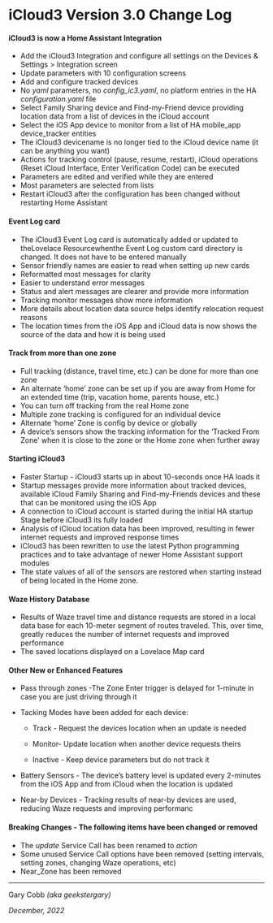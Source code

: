 # iCloud3 Version 3.0 Change Log



#### iCloud3 is now a Home Assistant Integration

- Add the iCloud3 Integration and configure all settings on the Devices & Settings > Integration screen
- Update parameters with 10 configuration screens
- Add and configure tracked devices
- No *yaml* parameters, no *config_ic3.yaml*, no platform entries in the HA *configuration.yaml* file
- Select Family Sharing device and Find-my-Friend device providing location data from a list of devices in the iCloud account
- Select the iOS App device to monitor from a list of HA mobile_app device_tracker entities
- The iCloud3 devicename is no longer tied to the iCloud device name (it can be anything you want)
- Actions for tracking control (pause, resume, restart), iCloud operations (Reset iCloud Interface, Enter Verification Code) can be executed
- Parameters are edited and verified while they are entered
- Most parameters are selected from lists
- Restart iCloud3 after the configuration has been changed without restarting Home Assistant



#### Event Log card

- The iCloud3 Event Log card is automatically added or updated to theLovelace Resourcewhenthe Event Log custom card directory is changed. It does not have to be entered manually
- Sensor friendly names are easier to read when setting up new cards
- Reformatted most messages for clarity
- Easier to understand error messages
- Status and alert messages are clearer and provide more information
- Tracking monitor messages show more information
- More details about location data source helps identify relocation request reasons
- The location times from the iOS App and iCloud data is now shows the source of the data and how it is being used

#### Track from more than one zone

- Full tracking (distance, travel time, etc.) can be done for more than one zone
- An alternate ‘home’ zone can be set up if you are away from Home for an extended time (trip, vacation home, parents house, etc.)
- You can turn off tracking from the real Home zone
- Multiple zone tracking is configured for an individual device
- Alternate ‘home’ Zone is config by device or globally
- A device’s sensors show the tracking information for the ‘Tracked From Zone’ when it is close to the zone or the Home zone when further away

#### Starting iCloud3

- Faster Startup - iCloud3 starts up in about 10-seconds once HA loads it
- Startup messages provide more information about tracked devices, available iCloud Family Sharing and Find-my-Friends devices and these that can be monitored using the iOS App
- A connection to iCloud account is started during the initial HA startup Stage before iCloud3 its fully loaded
- Analysis of iCloud location data has been improved, resulting in fewer internet requests and improved response times
- iCloud3 has been rewritten to use the latest Python programming practices and to take advantage of newer Home Assistant support modules
- The state values of all of the sensors are restored when starting instead of being located in the Home zone.

#### Waze History Database

- Results of Waze travel time and distance requests are stored in a local data base for each 10-meter segment of routes traveled. This, over time, greatly reduces the number of internet requests and improved performance
- The saved locations displayed on a Lovelace Map card

#### Other New or Enhanced Features

- Pass through zones -The Zone Enter trigger is delayed for 1-minute in case you are just driving through it

- Tacking Modes have been added for each device:

  - Track - Request the devices location when an update is needed

  - Monitor- Update location when another device requests theirs
  - Inactive - Keep device parameters but do not track it

- Battery Sensors - The device’s battery level is updated every 2-minutes from the iOS App and from iCloud when the location is updated
- Near-by Devices - Tracking results of near-by devices are used, reducing Waze requests and improving performanc

#### Breaking Changes - The following items have been changed or removed

- The *update* Service Call has been renamed to *action*
- Some unused Service Call options have been removed (setting intervals, setting zones, changing Waze operations, etc)
- Near_Zone has been removed

------

Gary Cobb *(aka geekstergary)*

*December, 2022*

